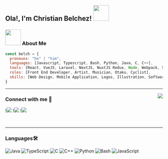 
<h1 align="center" style="display:none;"></h1>

<h2> Ola!, I'm Christian Belchez! <img src="https://media.giphy.com/media/l4FGI8GoTL7N4DsyI/giphy.gif" width="50"></h2>


### <img src="https://media.giphy.com/media/WUlplcMpOCEmTGBtBW/giphy.gif" width="50"> About Me

```javascript
const belch = {
  pronouns: "he" | "him",
  languages: [Javascript, Typescript, Bash, Python, Java, C, C++],
  tools: [React, VueJS, Laravel, NextJS, NuxtJS Redux, Node, Webpack, Sass, Figma, Adobe XD , Docker ],
  roles: [Front End Developer, Artist, Musician, Otaku, Cyclist],
  skills: [Web Design, Mobile Application, Logos, Illustration, Software Development]	
}
```

---

<img align="right" src="http://estruyf-github.azurewebsites.net/api/VisitorHit?user=chesfire&repo=Bgstatic&countColorcountColor&countColor=%237B1E7B"/>

### Connect with me 📝

!<a href="https://belch.me"><img src="https://img.shields.io/badge/-Website-1EBBEE?logo=InternetExplorer" /></a>
!<a href="https://www.linkedin.com/in/christianbelchez"><img src="https://img.shields.io/badge/-Linkedin-0E76A8?logo=Linkedin" /></a>
!<a href="https://open.spotify.com/user/gknwp6cjwe168y7pld9qkiqzj"><img src="https://img.shields.io/badge/-Spotify-191414?logo=Spotify" /></a>

<br />

---

### Languages🛠 

![Java](http://img.shields.io/badge/-Java-5B4638?style=flat-square&logo=java&logoColor=ffffff)
![TypeScript](https://img.shields.io/badge/-TypeScript-007ACC?style=flat-square&logo=typescript)
![C](http://img.shields.io/badge/-C-A8B9CC?style=flat-square&logo=c&logoColor=ffffff)
![C++](https://img.shields.io/badge/C++-blue.svg?style=flat&logo=c%2B%2B)
![Python](http://img.shields.io/badge/-Python-3776AB?style=flat-square&logo=python&logoColor=ffffff)
![Bash](https://img.shields.io/badge/-Bash-2D3436?logo=GNUBash&logoColor=white)
![JavaScript](https://img.shields.io/badge/-JavaScript-%23F7DF1C?style=flat-square&logo=javascript&logoColor=000000&labelColor=%23F7DF1C&color=%23FFCE5A)

<br/>

